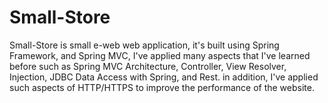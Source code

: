 # Small-Store 
Small-Store is small e-web web application, it's built using Spring Framework, and Spring MVC, I've applied many aspects that I've learned before such as
Spring MVC Architecture, Controller, View Resolver, Injection, JDBC Data Access with Spring, and Rest. in addition, I've applied such aspects of HTTP/HTTPS to improve the performance of the website.
